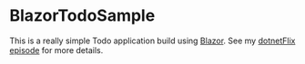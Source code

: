 # BlazorTodoSample
This is a really simple Todo application build using [Blazor](https://blazor.net). See my [dotnetFlix episode](TODO) for more details.
